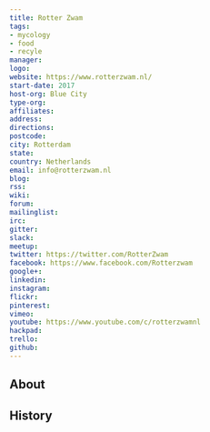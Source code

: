 ```yaml
---
title: Rotter Zwam
tags:
- mycology
- food
- recyle
manager: 
logo: 
website: https://www.rotterzwam.nl/
start-date: 2017
host-org: Blue City
type-org: 
affiliates: 
address: 
directions: 
postcode: 
city: Rotterdam
state: 
country: Netherlands
email: info@rotterzwam.nl
blog: 
rss: 
wiki: 
forum: 
mailinglist: 
irc: 
gitter: 
slack: 
meetup: 
twitter: https://twitter.com/RotterZwam
facebook: https://www.facebook.com/Rotterzwam
google+: 
linkedin: 
instagram: 
flickr: 
pinterest: 
vimeo: 
youtube: https://www.youtube.com/c/rotterzwamnl
hackpad: 
trello: 
github: 
---
```


## About

## History
